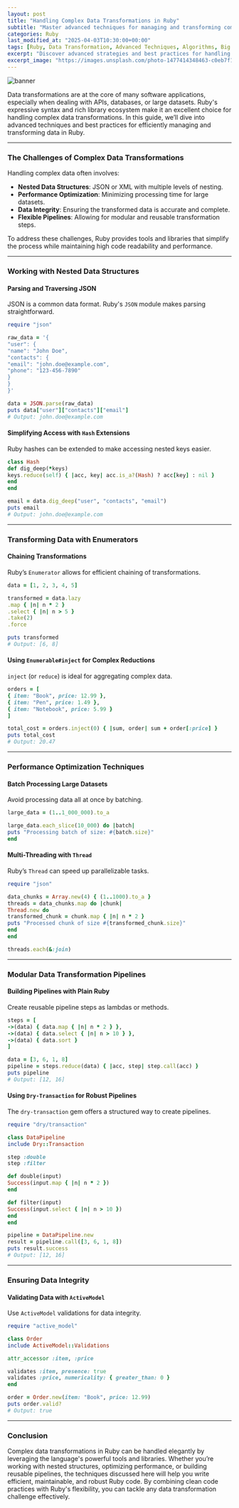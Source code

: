 ```yaml
---
layout: post
title: "Handling Complex Data Transformations in Ruby"
subtitle: "Master advanced techniques for managing and transforming complex data structures in Ruby."
categories: Ruby
last_modified_at: "2025-04-03T10:30:00+00:00"
tags: [Ruby, Data Transformation, Advanced Techniques, Algorithms, Big Data]
excerpt: "Discover advanced strategies and best practices for handling complex data transformations in Ruby, from parsing nested data to optimizing performance."
excerpt_image: "https://images.unsplash.com/photo-1477414348463-c0eb7f1359b6"
---
```

![banner](https://images.unsplash.com/photo-1477414348463-c0eb7f1359b6)

Data transformations are at the core of many software applications, especially when dealing with APIs, databases, or large datasets. Ruby's expressive syntax and rich library ecosystem make it an excellent choice for handling complex data transformations. In this guide, we’ll dive into advanced techniques and best practices for efficiently managing and transforming data in Ruby.

---

### The Challenges of Complex Data Transformations

Handling complex data often involves:
- **Nested Data Structures**: JSON or XML with multiple levels of nesting.
- **Performance Optimization**: Minimizing processing time for large datasets.
- **Data Integrity**: Ensuring the transformed data is accurate and complete.
- **Flexible Pipelines**: Allowing for modular and reusable transformation steps.

To address these challenges, Ruby provides tools and libraries that simplify the process while maintaining high code readability and performance.

---

### Working with Nested Data Structures

#### Parsing and Traversing JSON

JSON is a common data format. Ruby's `JSON` module makes parsing straightforward.

```ruby
require "json"

raw_data = '{
"user": {
"name": "John Doe",
"contacts": {
"email": "john.doe@example.com",
"phone": "123-456-7890"
}
}
}'

data = JSON.parse(raw_data)
puts data["user"]["contacts"]["email"]
# Output: john.doe@example.com
```

#### Simplifying Access with `Hash` Extensions

Ruby hashes can be extended to make accessing nested keys easier.

```ruby
class Hash
def dig_deep(*keys)
keys.reduce(self) { |acc, key| acc.is_a?(Hash) ? acc[key] : nil }
end
end

email = data.dig_deep("user", "contacts", "email")
puts email
# Output: john.doe@example.com
```

---

### Transforming Data with Enumerators

#### Chaining Transformations

Ruby’s `Enumerator` allows for efficient chaining of transformations.

```ruby
data = [1, 2, 3, 4, 5]

transformed = data.lazy
.map { |n| n * 2 }
.select { |n| n > 5 }
.take(2)
.force

puts transformed
# Output: [6, 8]
```

#### Using `Enumerable#inject` for Complex Reductions

`inject` (or `reduce`) is ideal for aggregating complex data.

```ruby
orders = [
{ item: "Book", price: 12.99 },
{ item: "Pen", price: 1.49 },
{ item: "Notebook", price: 5.99 }
]

total_cost = orders.inject(0) { |sum, order| sum + order[:price] }
puts total_cost
# Output: 20.47
```

---

### Performance Optimization Techniques

#### Batch Processing Large Datasets

Avoid processing data all at once by batching.

```ruby
large_data = (1..1_000_000).to_a

large_data.each_slice(10_000) do |batch|
puts "Processing batch of size: #{batch.size}"
end
```

#### Multi-Threading with `Thread`

Ruby’s `Thread` can speed up parallelizable tasks.

```ruby
require "json"

data_chunks = Array.new(4) { (1..1000).to_a }
threads = data_chunks.map do |chunk|
Thread.new do
transformed_chunk = chunk.map { |n| n * 2 }
puts "Processed chunk of size #{transformed_chunk.size}"
end
end

threads.each(&:join)
```

---

### Modular Data Transformation Pipelines

#### Building Pipelines with Plain Ruby

Create reusable pipeline steps as lambdas or methods.

```ruby
steps = [
->(data) { data.map { |n| n * 2 } },
->(data) { data.select { |n| n > 10 } },
->(data) { data.sort }
]

data = [3, 6, 1, 8]
pipeline = steps.reduce(data) { |acc, step| step.call(acc) }
puts pipeline
# Output: [12, 16]
```

#### Using `Dry-Transaction` for Robust Pipelines

The `dry-transaction` gem offers a structured way to create pipelines.

```ruby
require "dry/transaction"

class DataPipeline
include Dry::Transaction

step :double
step :filter

def double(input)
Success(input.map { |n| n * 2 })
end

def filter(input)
Success(input.select { |n| n > 10 })
end
end

pipeline = DataPipeline.new
result = pipeline.call([3, 6, 1, 8])
puts result.success
# Output: [12, 16]
```

---

### Ensuring Data Integrity

#### Validating Data with `ActiveModel`

Use `ActiveModel` validations for data integrity.

```ruby
require "active_model"

class Order
include ActiveModel::Validations

attr_accessor :item, :price

validates :item, presence: true
validates :price, numericality: { greater_than: 0 }
end

order = Order.new(item: "Book", price: 12.99)
puts order.valid?
# Output: true
```

---

### Conclusion

Complex data transformations in Ruby can be handled elegantly by leveraging the language's powerful tools and libraries. Whether you’re working with nested structures, optimizing performance, or building reusable pipelines, the techniques discussed here will help you write efficient, maintainable, and robust Ruby code. By combining clean code practices with Ruby's flexibility, you can tackle any data transformation challenge effectively.

